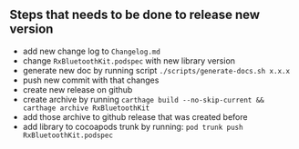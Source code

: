 
## Steps that needs to be done to release new version

- add new change log to `Changelog.md`
- change `RxBluetoothKit.podspec` with new library version
- generate new doc by running script `./scripts/generate-docs.sh x.x.x`
- push new commit with that changes
- create new release on github
- create archive by running `carthage build --no-skip-current && carthage archive RxBluetoothKit`
- add those archive to github release that was created before
- add library to cocoapods trunk by running: `pod trunk push RxBluetoothKit.podspec`
